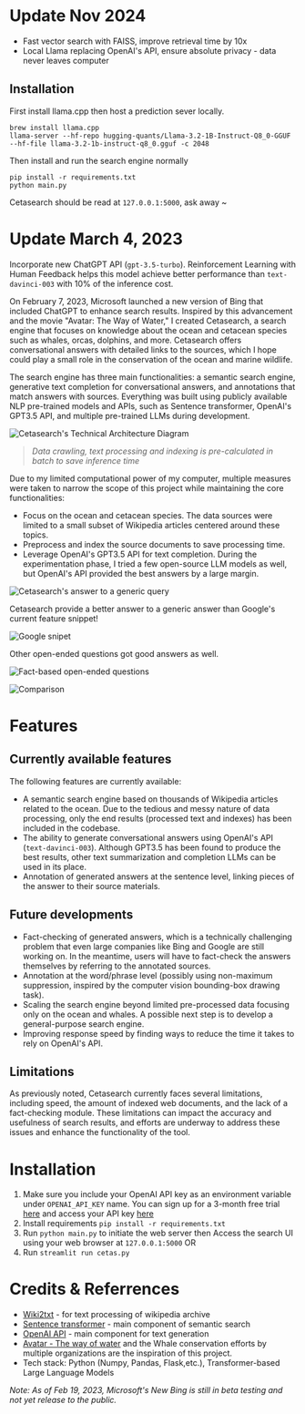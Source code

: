 # Update Nov 2024

- Fast vector search with FAISS, improve retrieval time by 10x
- Local Llama replacing OpenAI's API, ensure absolute privacy - data never leaves computer

## Installation
First install llama.cpp then host a prediction sever locally.

```
brew install llama.cpp
llama-server --hf-repo hugging-quants/Llama-3.2-1B-Instruct-Q8_0-GGUF --hf-file llama-3.2-1b-instruct-q8_0.gguf -c 2048
```

Then install and run the search engine normally
```
pip install -r requirements.txt
python main.py
```
Cetasearch should be read at `127.0.0.1:5000`, ask away ~

# Update March 4, 2023

Incorporate new ChatGPT API (`gpt-3.5-turbo`). Reinforcement Learning with Human Feedback helps this model achieve better performance than `text-davinci-003` with 10% of the inference cost.

On February 7, 2023, Microsoft launched a new version of Bing that included ChatGPT to enhance search results. Inspired by this advancement and the movie "Avatar: The Way of Water," I created Cetasearch, a search engine that focuses on knowledge about the ocean and cetacean species such as whales, orcas, dolphins, and more. Cetasearch offers conversational answers with detailed links to the sources, which I hope could play a small role in the conservation of the ocean and marine wildlife.

The search engine has three main functionalities: a semantic search engine, generative text completion for conversational answers, and annotations that match answers with sources. Everything was built using publicly available NLP pre-trained models and APIs, such as Sentence transformer, OpenAI's GPT3.5 API, and multiple pre-trained LLMs during development.

![Cetasearch's Technical Architecture Diagram](./static/images/Cetasearch_TAD.png)

> *Data crawling, text processing and indexing is pre-calculated in batch to save inference time*

Due to my limited computational power of my computer, multiple measures were taken to narrow the scope of this project while maintaining the core functionalities:

- Focus on the ocean and cetacean species. The data sources were limited to a small subset of Wikipedia articles centered around these topics.
- Preprocess and index the source documents to save processing time.
- Leverage OpenAI's GPT3.5 API for text completion. During the experimentation phase, I tried a few open-source LLM models as well, but OpenAI's API provided the best answers by a large margin.

![Cetasearch's answer to a generic query](./static/images/how-help-protecting-whales.jpeg)

Cetasearch provide a better answer to a generic answer than Google's current feature snippet!

![Google snipet](./static/images/whale-protection-google-snipet.jpeg)

Other open-ended questions got good answers as well.

![Fact-based open-ended questions](./static/images/dolphin-interesting-facts.jpeg)

![Comparison](./static/images/itelligence-comparison.jpeg)

# Features

## Currently available features

The following features are currently available:

- A semantic search engine based on thousands of Wikipedia articles related to the ocean. Due to the tedious and messy nature of data processing, only the end results (processed text and indexes) has been included in the codebase.
- The ability to generate conversational answers using OpenAI's API (`text-davinci-003`). Although GPT3.5 has been found to produce the best results, other text summarization and completion LLMs can be used in its place.
- Annotation of generated answers at the sentence level, linking pieces of the answer to their source materials.

## Future developments

- Fact-checking of generated answers, which is a technically challenging problem that even large companies like Bing and Google are still working on. In the meantime, users will have to fact-check the answers themselves by referring to the annotated sources.
- Annotation at the word/phrase level (possibly using non-maximum suppression, inspired by the computer vision bounding-box drawing task).
- Scaling the search engine beyond limited pre-processed data focusing only on the ocean and whales. A possible next step is to develop a general-purpose search engine.
- Improving response speed by finding ways to reduce the time it takes to rely on OpenAI's API.

## Limitations

As previously noted, Cetasearch currently faces several limitations, including speed, the amount of indexed web documents, and the lack of a fact-checking module. These limitations can impact the accuracy and usefulness of search results, and efforts are underway to address these issues and enhance the functionality of the tool.

# Installation

1. Make sure you include your OpenAI API key as an environment variable under `OPENAI_API_KEY` name. You can sign up for a 3-month free trial [here](https://openai.com/api/pricing/) and access your API key [here](https://help.openai.com/en/articles/4936850-where-do-i-find-my-secret-api-key)
2. Install requirements `pip install -r requirements.txt`
3. Run `python main.py` to initiate the web server then Access the search UI using your web browser at `127.0.0.1:5000` OR
4. Run `streamlit run cetas.py`

# Credits & Referrences

- [Wiki2txt](https://github.com/david-smejkal/wiki2txt) - for text processing of wikipedia archive
- [Sentence transformer](https://huggingface.co/sentence-transformers/multi-qa-distilbert-cos-v1) - main component of semantic search
- [OpenAI API](https://openai.com/api/) - main component for text generation
- [Avatar - The way of water](https://www.avatar.com/) and the Whale conservation efforts by multiple organizations are the inspiration of this project.
- Tech stack: Python (Numpy, Pandas, Flask,etc.), Transformer-based Large Language Models

*Note: As of Feb 19, 2023, Microsoft's New Bing is still in beta testing and not yet release to the public.*
